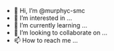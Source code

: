 - 👋 Hi, I’m @murphyc-smc
- 👀 I’m interested in ...
- 🌱 I’m currently learning ...
- 💞️ I’m looking to collaborate on ...
- 📫 How to reach me ...

<!---
murphyc-smc/murphyc-smc is a ✨ special ✨ repository because its `README.md` (this file) appears on your GitHub profile.
You can click the Preview link to take a look at your changes.
--->
